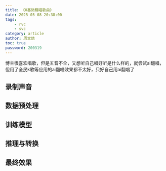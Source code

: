 ```yaml
---
title: 《0基础翻唱歌曲》
date: 2025-05-08 20:38:00
tags:
    - rvc
    - svc
category: article
author: 周文喆
toc: true
password: 200319
---
```

博主很喜欢唱歌，但是五音不全，又想听自己唱好听是什么样的，就尝试ai翻唱，但用了全民k歌等应用的ai翻唱效果都不太好，只好自己用ai翻唱了
<!--more-->

## 录制声音

## 数据预处理

## 训练模型

## 推理与转换

## 最终效果
